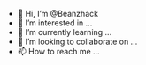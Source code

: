 - 👋 Hi, I’m @Beanzhack
- 👀 I’m interested in ...
- 🌱 I’m currently learning ...
- 💞️ I’m looking to collaborate on ...
- 📫 How to reach me ...

<!---
Beanzhack/Beanzhack is a ✨ special ✨ repository because its `README.md` (this file) appears on your GitHub profile.
You can click the Preview link to take a look at your changes.
--->
